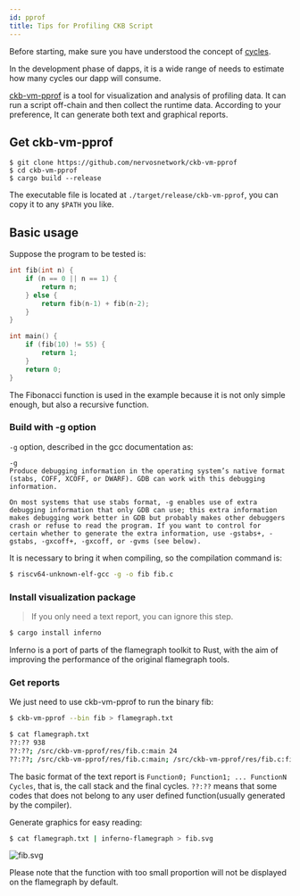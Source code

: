```yaml
---
id: pprof
title: Tips for Profiling CKB Script
---
```


Before starting, make sure you have understood the concept of [cycles](../basics/glossary#cycles).

In the development phase of dapps, it is a wide range of needs to estimate how many cycles our dapp will consume.

[ckb-vm-pprof](https://github.com/nervosnetwork/ckb-vm-pprof) is a tool for visualization and analysis of profiling data. It can run a script off-chain and then collect the runtime data. According to your preference, It can generate both text and graphical reports.

## Get ckb-vm-pprof

```
$ git clone https://github.com/nervosnetwork/ckb-vm-pprof
$ cd ckb-vm-pprof
$ cargo build --release
```

The executable file is located at `./target/release/ckb-vm-pprof`, you can copy it to any `$PATH` you like.

## Basic usage

Suppose the program to be tested is:

```c
int fib(int n) {
    if (n == 0 || n == 1) {
        return n;
    } else {
        return fib(n-1) + fib(n-2);
    }
}

int main() {
    if (fib(10) != 55) {
        return 1;
    }
    return 0;
}
```

The Fibonacci function is used in the example because it is not only simple enough, but also a recursive function.

### Build with -g option

`-g` option, described in the gcc documentation as:

```text
-g
Produce debugging information in the operating system’s native format (stabs, COFF, XCOFF, or DWARF). GDB can work with this debugging information.

On most systems that use stabs format, -g enables use of extra debugging information that only GDB can use; this extra information makes debugging work better in GDB but probably makes other debuggers crash or refuse to read the program. If you want to control for certain whether to generate the extra information, use -gstabs+, -gstabs, -gxcoff+, -gxcoff, or -gvms (see below).
```

It is necessary to bring it when compiling, so the compilation command is:

```sh
$ riscv64-unknown-elf-gcc -g -o fib fib.c
```

### Install visualization package

> If you only need a text report, you can ignore this step.

```sh
$ cargo install inferno
```

Inferno is a port of parts of the flamegraph toolkit to Rust, with the aim of improving the performance of the original flamegraph tools.

### Get reports

We just need to use ckb-vm-pprof to run the binary fib:

```sh
$ ckb-vm-pprof --bin fib > flamegraph.txt

$ cat flamegraph.txt
??:?? 938
??:??; /src/ckb-vm-pprof/res/fib.c:main 24
??:??; /src/ckb-vm-pprof/res/fib.c:main; /src/ckb-vm-pprof/res/fib.c:fib 7311
```

The basic format of the text report is `Function0; Function1; ... FunctionN Cycles`, that is, the call stack and the final cycles. `??:??` means that some codes that does not belong to any user defined function(usually generated by the compiler).

Generate graphics for easy reading:

```sh
$ cat flamegraph.txt | inferno-flamegraph > fib.svg
```

![fib.svg](https://raw.githubusercontent.com/nervosnetwork/ckb-vm-pprof/master/res/fib.svg)

Please note that the function with too small proportion will not be displayed on the flamegraph by default.
